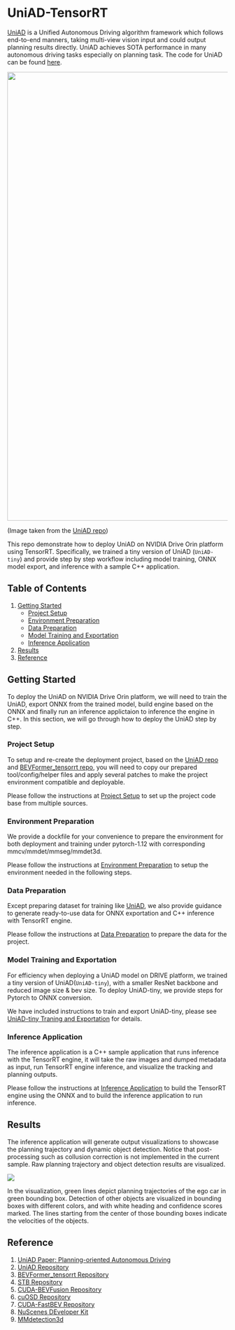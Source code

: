 # UniAD-TensorRT
[UniAD](https://arxiv.org/abs/2212.10156) is a Unified Autonomous Driving algorithm framework which follows end-to-end manners, taking multi-view vision input and could output planning results directly. UniAD achieves SOTA performance in many autonomous driving tasks especially on planning task. The code for UniAD can be found [here](https://github.com/OpenDriveLab/UniAD).

<img src="./assets/pipeline.png" width="1024">

(Image taken from the [UniAD repo](https://github.com/OpenDriveLab/UniAD/tree/main))

This repo demonstrate how to deploy UniAD on NVIDIA Drive Orin platform using TensorRT. Specifically, we trained a tiny version of UniAD (`UniAD-tiny`) and provide step by step workflow including model training, ONNX model export, and inference with a sample C++ application.

## Table of Contents
1. [Getting Started](#start)
   - [Project Setup](#proj_setup)
   - [Environment Preparation](#env_setup)
   - [Data Preparation](#data_prepare)
   - [Model Training and Exportation](#uniad_tiny_train_export)
   - [Inference Application](#inference_app)
2. [Results](#results)
3. [Reference](#ref)

## Getting Started <a name="start"></a>

To deploy the UniAD on NVIDIA Drive Orin platform, we will need to train the UniAD, export ONNX from the trained model, build engine based on the ONNX and finally run an inference applictaion to inference the engine in C++. In this section, we will go through how to deploy the UniAD step by step.

### Project Setup <a name="proj_setup"></a>
To setup and re-create the deployment project, based on the [UniAD repo](https://github.com/OpenDriveLab/UniAD) and [BEVFormer_tensorrt repo](https://github.com/DerryHub/BEVFormer_tensorrt/tree/main), you will need to copy our prepared tool/config/helper files and apply several patches to make the project environment compatible and deployable.

Please follow the instructions at [Project Setup](./documents/proj_setup.md) to set up the project code base from multiple sources. 

### Environment Preparation <a name="env_setup"></a>
We provide a dockfile for your convenience to prepare the environment for both deployment and training under pytorch-1.12 with corresponding mmcv/mmdet/mmseg/mmdet3d.

Please follow the instructions at [Environment Preparation](./documents/env_prep.md) to setup the environment needed in the following steps.

### Data Preparation <a name="data_prepare"></a>
Except preparing dataset for training like [UniAD](https://github.com/OpenDriveLab/UniAD/blob/main/docs/DATA_PREP.md), we also provide guidance to generate ready-to-use data for ONNX exportation and C++ inference with TensorRT engine.

Please follow the instructions at [Data Preparation](./documents/data_prep.md) to prepare the data for the project.

### Model Training and Exportation <a name="uniad_tiny_train_export"></a>
For efficiency when deploying a UniAD model on DRIVE platform, we trained a tiny version of UniAD(`UniAD-tiny`), with a smaller ResNet backbone and reduced image size & bev size. To deploy UniAD-tiny, we provide steps for Pytorch to ONNX conversion.

We have included instructions to train and export UniAD-tiny, please see [UniAD-tiny Traning and Exportation](./documents/tiny_train_export.md) for details.

### Inference Application <a name="inference_app"></a>
The inference application is a C++ sample application that runs inference with the TensorRT engine, it will take the raw images and dumped metadata as input, run TensorRT engine inference, and visualize the tracking and planning outputs. 

Please follow the instructions at [Inference Application](./inference_app/README.md) to build the TensorRT engine using the ONNX and to build the inference application to run inference.


## Results <a name="results"></a>
The inference application will generate output visualizations to showcase the planning trajectory and dynamic object detection. Notice that post-processing such as collusion correction is not implemented in the current sample. Raw planning trajectory and object detection results are visualized.


![](./assets/uniad-inference.gif)

In the visualization, green lines depict planning trajectories of the ego car in green bounding box. Detection of other objects are visualized in bounding boxes with different colors, and with white heading and confidence scores marked. The lines starting from the center of those bounding boxes indicate the velocities of the objects. 

## Reference <a name="ref"></a>
1. [UniAD Paper: Planning-oriented Autonomous Driving](https://arxiv.org/abs/2212.10156)
2. [UniAD Repository](https://github.com/OpenDriveLab/UniAD/tree/main)
3. [BEVFormer_tensorrt Repository](https://github.com/DerryHub/BEVFormer_tensorrt/tree/main)
4. [STB Repository](https://github.com/nothings/stb/tree/master)
5. [CUDA-BEVFusion Repository](https://github.com/NVIDIA-AI-IOT/Lidar_AI_Solution/tree/master/CUDA-BEVFusion)
6. [cuOSD Repository](https://github.com/NVIDIA-AI-IOT/Lidar_AI_Solution/tree/master/libraries/cuOSD)
7. [CUDA-FastBEV Repository](https://github.com/Mandylove1993/CUDA-FastBEV/tree/main)
8. [NuScenes DEveloper Kit](https://github.com/nutonomy/nuscenes-devkit.git)
9. [MMdetection3d](https://github.com/open-mmlab/mmdetection3d)
